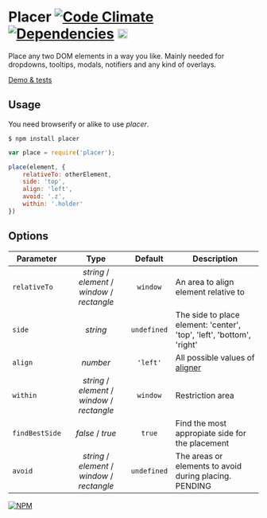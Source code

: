 # Placer [![Code Climate](https://codeclimate.com/github/dfcreative/placer/badges/gpa.svg)](https://codeclimate.com/github/dfcreative/placer) [![Dependencies](https://david-dm.org/dfcreative/color-ranger.svg)](https://david-dm.org/dfcreative/color-ranger") <a href="UNLICENSE"><img src="http://upload.wikimedia.org/wikipedia/commons/6/62/PD-icon.svg" width="20"/></a>

Place any two DOM elements in a way you like. Mainly needed for dropdowns, tooltips, modals, notifiers and any kind of overlays.

[Demo & tests](https://cdn.rawgit.com/dfcreative/placer/master/test/index.html)


## Usage

You need browserify or alike to use _placer_.

`$ npm install placer`

```js
var place = require('placer');

place(element, {
	relativeTo: otherElement,
	side: 'top',
	align: 'left',
	avoid: '.z',
	within: '.holder'
})
```

## Options

| Parameter | Type | Default | Description |
|----|:---:|:----:|----|
| `relativeTo` | _string_ / _element_ / _window_ / _rectangle_ | `window` | An area to align element relative to |
| `side` | _string_ | `undefined` | The side to place element: 'center', 'top', 'left', 'bottom', 'right' |
| `align` | _number_ | `'left'` | All possible values of [aligner](http://github.com/dfcreative/aligner/) |
| `within` | _string_ / _element_ / _window_ / _rectangle_ | `window` | Restriction area |
| `findBestSide` | _false_ / _true_ | `true` | Find the most appropiate side for the placement |
| `avoid` | _string_ / _element_ / _window_ / _rectangle_ | `undefined` | The areas or elements to avoid during placing. PENDING |


[![NPM](https://nodei.co/npm/placer.png)](https://nodei.co/npm/placer/)